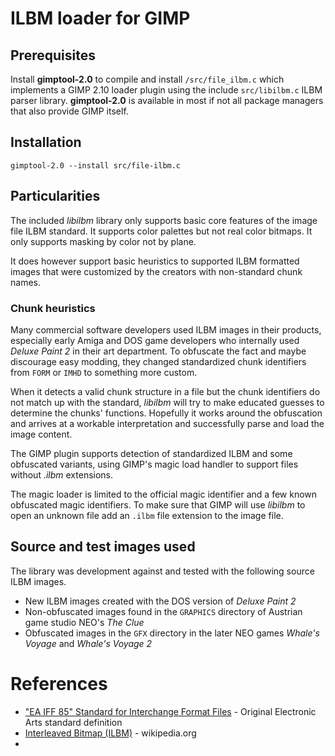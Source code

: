 # ILBM loader for GIMP

## Prerequisites

Install **gimptool-2.0** to compile and install ```/src/file_ilbm.c``` which implements a GIMP 2.10 loader plugin using the include ```src/libilbm.c``` ILBM parser library. **gimptool-2.0** is available in most if not all package managers that also provide GIMP itself.

## Installation

```
gimptool-2.0 --install src/file-ilbm.c
```

## Particularities

The included *libilbm* library only supports basic core features of the image file ILBM standard. It supports color palettes but not real color bitmaps. It only supports masking by color not by plane.

It does however support basic heuristics to supported ILBM formatted images that were customized by the creators with non-standard chunk names.

### Chunk heuristics

Many commercial software developers used ILBM images in their products, especially early Amiga and DOS game developers who internally used *Deluxe Paint 2* in their art department. To obfuscate the fact and maybe discourage easy modding, they changed standardized chunk identifiers from `FORM` or `IMHD` to something more custom.

When it detects a valid chunk structure in a file but the chunk identifiers do not match up with the standard, *libilbm* will try to make educated guesses to determine the chunks' functions. Hopefully it works around the obfuscation and arrives at a workable interpretation and successfully parse and load the image content.

The GIMP plugin supports detection of standardized ILBM and some obfuscated variants, using GIMP's magic load handler to support files without *.ilbm* extensions.

The magic loader is limited to the official magic identifier and a few known obfuscated magic identifiers. To make sure that GIMP will use *libilbm* to open an unknown file add an `.ilbm` file extension to the image file.

## Source and test images used

The library was development against and tested with the following source ILBM images.

* New ILBM images created with the DOS version of *Deluxe Paint 2*
* Non-obfuscated images found in the `GRAPHICS` directory of Austrian game studio NEO's *The Clue*
* Obfuscated images in the `GFX` directory in the later NEO games *Whale's Voyage* and *Whale's Voyage 2*

# References

* ["EA IFF 85" Standard for Interchange Format Files](https://www.martinreddy.net/gfx/2d/IFF.txt) - Original Electronic Arts standard definition
* [Interleaved Bitmap (ILBM)](https://en.wikipedia.org/wiki/ILBM) - wikipedia.org
* 

